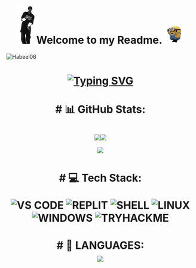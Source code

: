 <h1 align="center"><img src="6os.gif" width="50px">Welcome to my Readme. <img src="bf6.gif" width="50px"></h1>
<p align="left"> <img src="https://komarev.com/ghpvc/?username=Habeel06&label=Profile%20views&color=0e75b6&style=flat" alt="Habeel06" /> </p>

<h1 align = "center">
<a href="https://git.io/typing-svg"><img src="https://readme-typing-svg.herokuapp.com?font=Fira+Code&size=75&duration=1500&pause=600&color=0CE82B&background=000000EE&center=true&vCenter=true&multiline=true&width=1920&height=384&lines=Hi!;My+name+is+Habeel!;I+am+a+Web+Developer+and+an;+Ethical+Hacker!" alt="Typing SVG" /></a>
</h1>

<h1 align="center"> # 📊 GitHub Stats: 

![](https://github-readme-stats.vercel.app/api?username=Habeel06&theme=vision-friendly-dark&hide_border=true&include_all_commits=true&count_private=false)![](https://github-readme-streak-stats.herokuapp.com/?user=Habeel06&theme=vision-friendly-dark&hide_border=true)<br/>![](https://github-readme-stats.vercel.app/api/top-langs/?username=Habeel06&theme=vision-friendly-dark&hide_border=true&include_all_commits=true&count_private=false&layout=compact)
<h1 align="center"> # 💻 Tech Stack:
	
![VS CODE](https://img.shields.io/badge/VS_CODE-3670A0?style=for-the-badge&logo=VS_CODE&logoColor=ffdd54) ![REPLIT](https://img.shields.io/badge/replit-%23E34F26.svg?style=for-the-badge&logo=replit&logoColor=white) ![SHELL](https://img.shields.io/badge/powershell-%23323330.svg?style=for-the-badge&logo=powershell&logoColor=%23F7DF1E) ![LINUX](https://img.shields.io/badge/linux-%23026AA7.svg?style=for-the-badge&logo=linux&logoColor=white) ![WINDOWS](https://img.shields.io/badge/-windows-00979D?style=for-the-badge&logo=windows&logoColor=white) ![TRYHACKME](https://img.shields.io/badge/-tryhackme-C51A4A?style=for-the-badge&logo=tryhackme) 

 <h1 align="center"># 📝 LANGUAGES:
 <div align="center">

  <img src="https://skillicons.dev/icons?i=css,html,python">
</div>

 <!--![WHITE HAT](https://img.shields.io/badge/whitehat-6DA55F?style=for-the-badge&logo=whitehat&logoColor=white)

<!-- ## 📱 Socials
<p align="center">
	<a href="https://www.quora.com/profile/Mir-Habeel-Ahmad-1">
		<img src="https://img.shields.io/badge/Quora-informational?style=social&logo=quora"/>
	</a>
	<a href="https://replit.com/@habeel">
		<img src="https://img.shields.io/badge/Replit-informational?style=social&logo=replit"/>
	</a>
	<a href="https://github.com/Habeel06">
		<img src="https://img.shields.io/badge/Github-informational?style=social&logo=github"/>
	</a>
</p> -->



